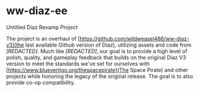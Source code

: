 # ww-diaz-ee
Untitled Diaz Revamp Project

The project is an overhaul of [https://github.com/wildweasel486/ww-diaz-v3](the last available Github version of Diaz), utilizing assets and code from _[REDACTED]_. Much like _[REDACTED]_, our goal is to provide a high level of polish, quality, and gameplay feedback that builds on the original Diaz V3 version to meet the standards we've set for ourselves with [https://www.bluevertigo.org/thespacepirate](The Space Pirate) and other projects while honoring the legacy of the original release. The goal is to also provide co-op compatibility.
